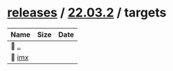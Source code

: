 ---
---

# [releases](/releases/) / [22.03.2](/releases/22.03.2/) / targets


| Name | Size | Date |
|:---|---:|---|
| 📁 [..](../) | | |
| 📁 [imx](imx) | | |

